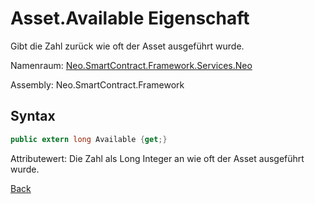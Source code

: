 # Asset.Available Eigenschaft

Gibt die Zahl zurück wie oft der Asset ausgeführt wurde.

Namenraum: [Neo.SmartContract.Framework.Services.Neo](../../neo.md)

Assembly: Neo.SmartContract.Framework

## Syntax

```c#
public extern long Available {get;}
```

Attributewert: Die Zahl als Long Integer an wie oft der Asset ausgeführt wurde.



[Back](../Asset.md)
